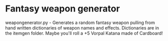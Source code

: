 # Fantasy weapon generator

weapongenerator.py - Generates a random fantasy weapon pulling from hand written dictionaries of weapon names and effects. Dictionaries are in the itemgen folder. Maybe you'll roll a +5 Vorpal Katana made of Cardboard!
